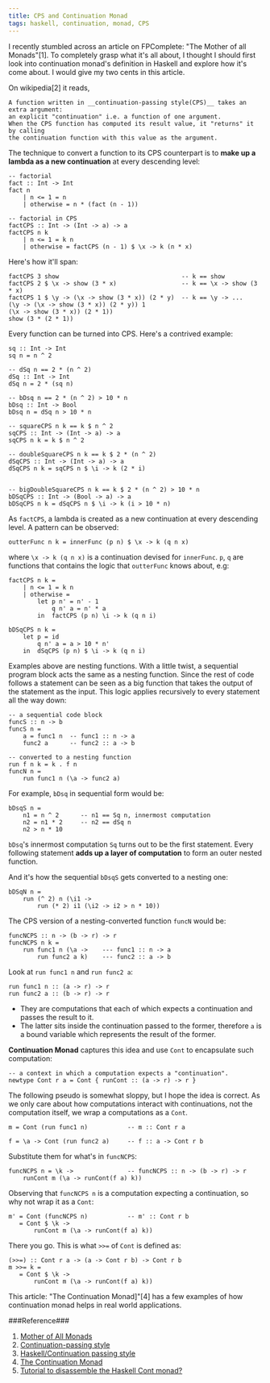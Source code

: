 ```yaml
---
title: CPS and Continuation Monad
tags: haskell, continuation, monad, CPS
---
```


I recently stumbled across an article on FPComplete: "The Mother of all
Monads"[1].
To completely grasp what it's all about, I thought I should first look into continuation
monad's definition in Haskell and explore how it's come about. I would give my two cents in this article.

On wikipedia[2] it reads, 

    A function written in __continuation-passing style(CPS)__ takes an extra argument:
    an explicit "continuation" i.e. a function of one argument. 
    When the CPS function has computed its result value, it "returns" it by calling
    the continuation function with this value as the argument.

The technique to convert a function to its CPS counterpart is to __make up a lambda as a new continuation__ at every descending level:

    -- factorial
    fact :: Int -> Int
    fact n
        | n <= 1 = n
        | otherwise = n * (fact (n - 1))

    -- factorial in CPS
    factCPS :: Int -> (Int -> a) -> a
    factCPS n k
        | n <= 1 = k n
        | otherwise = factCPS (n - 1) $ \x -> k (n * x)


Here's how it'll span:

    factCPS 3 show                                  -- k == show
    factCPS 2 $ \x -> show (3 * x)                  -- k == \x -> show (3 * x)
    factCPS 1 $ \y -> (\x -> show (3 * x)) (2 * y)  -- k == \y -> ...
    (\y -> (\x -> show (3 * x)) (2 * y)) 1
    (\x -> show (3 * x)) (2 * 1))
    show (3 * (2 * 1))


Every function can be turned into CPS. Here's a contrived example:

    sq :: Int -> Int
    sq n = n ^ 2

    -- dSq n == 2 * (n ^ 2)
    dSq :: Int -> Int
    dSq n = 2 * (sq n)

    -- bDsq n == 2 * (n ^ 2) > 10 * n
    bDsq :: Int -> Bool
    bDsq n = dSq n > 10 * n

    -- squareCPS n k == k $ n ^ 2
    sqCPS :: Int -> (Int -> a) -> a
    sqCPS n k = k $ n ^ 2

    -- doubleSquareCPS n k == k $ 2 * (n ^ 2)
    dSqCPS :: Int -> (Int -> a) -> a
    dSqCPS n k = sqCPS n $ \i -> k (2 * i)


    -- bigDoubleSquareCPS n k == k $ 2 * (n ^ 2) > 10 * n
    bDSqCPS :: Int -> (Bool -> a) -> a
    bDSqCPS n k = dSqCPS n $ \i -> k (i > 10 * n)

As `factCPS`, a lambda is created as a new continuation at every descending level.
A pattern can be observed:

    outterFunc n k = innerFunc (p n) $ \x -> k (q n x)

where `\x -> k (q n x)` is a continuation devised for `innerFunc`.
`p`, `q` are functions that contains the logic that `outterFunc` knows about, e.g:

    factCPS n k =
        | n <= 1 = k n
        | otherwise =
            let p n' = n' - 1
                q n' a = n' * a
            in  factCPS (p n) \i -> k (q n i)

    bDSqCPS n k = 
        let p = id
            q n' a = a > 10 * n'
        in  dSqCPS (p n) $ \i -> k (q n i)


Examples above are nesting functions. With a little twist, a sequential program block acts the same as a nesting function.
Since the rest of code follows a statement can be seen as a big function that takes the
output of the statement as the input. This logic applies recursively to
every statement all the way down:

    -- a sequential code block
    funcS :: n -> b
    funcS n =
        a = func1 n  -- func1 :: n -> a
        func2 a      -- func2 :: a -> b

    -- converted to a nesting function
    run f n k = k . f n
    funcN n =
        run func1 n (\a -> func2 a)
    
For example, `bDsq` in sequential form would be:

    bDsqS n =
        n1 = n ^ 2      -- n1 == Sq n, innermost computation
        n2 = n1 * 2     -- n2 == dSq n
        n2 > n * 10

`bDsq`'s innermost computation `Sq` turns out to be the first statement. Every
following statement __adds up a layer of computation__ to form an outer nested function.

And it's how the sequential `bDsqS` gets converted to a nesting one:
    
    bDSqN n =
        run (^ 2) n (\i1 ->
            run (* 2) i1 (\i2 -> i2 > n * 10))
 

The CPS version of a nesting-converted function `funcN` would be:

    funcNCPS :: n -> (b -> r) -> r
    funcNCPS n k = 
        run func1 n (\a ->    --- func1 :: n -> a
            run func2 a k)    --- func2 :: a -> b

Look at `run func1 n` and `run func2 a`: 

    run func1 n :: (a -> r) -> r
    run func2 a :: (b -> r) -> r

* They are computations that each of which expects a continuation and passes the result to it.
* The latter sits inside the continuation passed to the former, therefore `a`
  is a bound variable which represents the result of the former.

__Continuation Monad__ captures this idea and use `Cont` to encapsulate such
computation:

    -- a context in which a computation expects a "continuation".
    newtype Cont r a = Cont { runCont :: (a -> r) -> r } 

The following pseudo is somewhat sloppy, but I hope the idea is correct.
As we only care about how computations interact with continuations, not the
computation itself, we wrap a computations as a `Cont`.

    m = Cont (run func1 n)           -- m :: Cont r a

    f = \a -> Cont (run func2 a)     -- f :: a -> Cont r b

Substitute them for what's in `funcNCPS`:

    funcNCPS n = \k ->               -- funcNCPS :: n -> (b -> r) -> r
        runCont m (\a -> runCont(f a) k))

Observing that `funcNCPS n` is a computation expecting a continuation, so why not wrap it as a
`Cont`:

    m' = Cont (funcNCPS n)           -- m' :: Cont r b
       = Cont $ \k ->
           runCont m (\a -> runCont(f a) k))

There you go. This is what `>>=` of `Cont` is defined as:

    (>>=) :: Cont r a -> (a -> Cont r b) -> Cont r b
    m >>= k =
       = Cont $ \k ->
           runCont m (\a -> runCont(f a) k))


This article: "The Continuation Monad]"[4] has a few examples of how continuation monad helps in real world applications.



###Reference###

1. [Mother of All Monads](https://www.fpcomplete.com/school/advanced-haskell-1/the-mother-of-all-monads)
2. [Continuation-passing style](http://en.wikipedia.org/wiki/Continuation-passing_style)
3. [Haskell/Continuation passing style](http://en.wikibooks.org/wiki/Haskell/Continuation_passing_style)
4. [The Continuation Monad](http://www.haskellforall.com/2012/12/the-continuation-monad.html)
5. [Tutorial to disassemble the Haskell Cont monad?](http://stackoverflow.com/questions/3322540/tutorial-to-disassemble-the-haskell-cont-monad)




